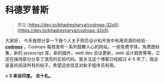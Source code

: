 # 科德罗普斯

> 原文:[https://dev.to/bhadresharya/codrops-32o5](https://dev.to/bhadresharya/codrops-32o5)

大家好，
今天我想分享一下我个人关于网页设计和开发中有用资源的经验- **[codrops](https://tympanus.net/codrops/)** 。Codrops 每周发布一系列鼓舞人心的网站，一些免费字体，免费图标集，新的 javascript 库，新的插件，web dev 会议更新，web 设计趋势等等。它还在操场部分分享了漂亮的实验代码。我关注这个博客已经超过 4-5 年了，我总是喜欢阅读所有的帖子。希望这些信息对新手程序员有用。

**< 3 来自印度。
合十礼。**